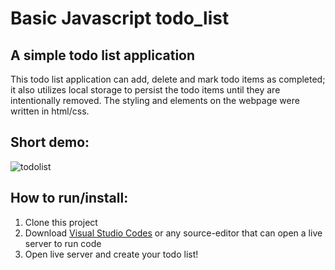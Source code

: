 # Basic Javascript todo_list


## A simple todo list application 

This todo list application can add, delete and mark todo items as completed; it also utilizes local storage to persist the todo items until they are intentionally removed. The styling and elements on the webpage were written in html/css. 

## Short demo:
![todolist](https://github.com/FabianJU/todo_list/assets/62031828/2a632da9-59ab-4b25-9af1-f7f7b821da22)

## How to run/install:
1. Clone this project
2. Download [Visual Studio Codes](https://code.visualstudio.com/download) or any source-editor that can open a live server to run code
3. Open live server and create your todo list!





